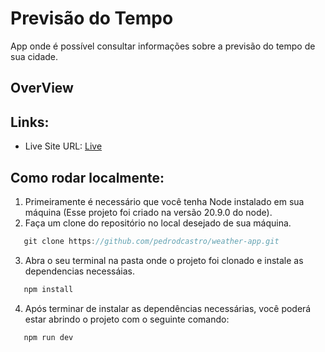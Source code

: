# Previsão do Tempo

App onde é possível consultar informações sobre a previsão do tempo de sua cidade.

## OverView

## Links:

- Live Site URL: [Live](https://weather-app-olive-chi.vercel.app/)

## Como rodar localmente:

1. Primeiramente é necessário que você tenha Node instalado em sua máquina (Esse projeto foi criado na versão 20.9.0 do node).
2. Faça um clone do repositório no local desejado de sua máquina.
```js
   git clone https://github.com/pedrodcastro/weather-app.git
````
3. Abra o seu terminal na pasta onde o projeto foi clonado e instale as dependencias necessáias.
```js
   npm install
````
4. Após terminar de instalar as dependências necessárias, você poderá estar abrindo o projeto com o seguinte comando:
```js
   npm run dev
````
